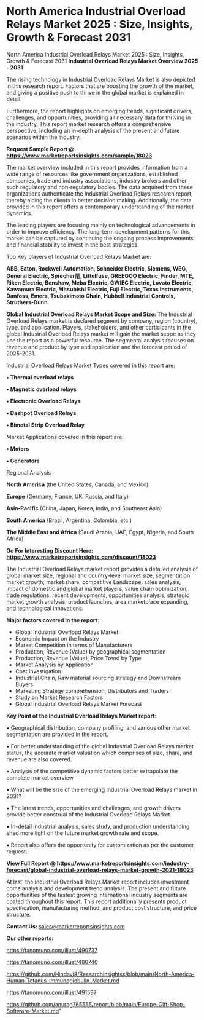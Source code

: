 # North America Industrial Overload Relays Market 2025 : Size, Insights, Growth & Forecast 2031
 North America Industrial Overload Relays Market 2025 : Size, Insights, Growth & Forecast 2031
<Strong> Industrial Overload Relays Market Overview 2025 - 2031</strong>

The rising technology in Industrial Overload Relays Market is also depicted in this research report. Factors that are boosting the growth of the market, and giving a positive push to thrive in the global market is explained in detail.

Furthermore, the report highlights on emerging trends, significant drivers, challenges, and opportunities, providing all necessary data for thriving in the industry. This report market research offers a comprehensive perspective, including an in-depth analysis of the present and future scenarios within the industry.

<strong>Request Sample Report @ <a href=https://www.marketreportsinsights.com/sample/18023>https://www.marketreportsinsights.com/sample/18023</a></strong>

The market overview included in this report provides information from a wide range of resources like government organizations, established companies, trade and industry associations, industry brokers and other such regulatory and non-regulatory bodies. The data acquired from these organizations authenticate the Industrial Overload Relays research report, thereby aiding the clients in better decision making. Additionally, the data provided in this report offers a contemporary understanding of the market dynamics.

The leading players are focusing mainly on technological advancements in order to improve efficiency. The long-term development patterns for this market can be captured by continuing the ongoing process improvements and financial stability to invest in the best strategies.

Top Key players of Industrial Overload Relays Market are:

<strong>ABB, Eaton, Rockwell Automation, Schneider Electric, Siemens, WEG, General Electric, Sprecher䧈, Littelfuse, GREEGOO Electric, Finder, MTE, Riken Electric, Benshaw, Meba Electric, GWIEC Electric, Lovato Electric, Kawamura Electric, Mitsubishi Electric, Fuji Electric, Texas Instruments, Danfoss, Emera, Tsubakimoto Chain, Hubbell Industrial Controls, Struthers-Dunn</strong>

<strong><b>Global Industrial Overload Relays Market Scope and Size:</b></strong>
The Industrial Overload Relays market is declared segment by company, region (country), type, and application. Players, stakeholders, and other participants in the global Industrial Overload Relays market will gain the market scope as they use the report as a powerful resource. The segmental analysis focuses on revenue and product by type and application and the forecast period of 2025-2031.

Industrial Overload Relays Market Types covered in this report are:

<strong>• Thermal overload relays

• Magnetic overload relays

• Electronic Overload Relays

• Dashpot Overload Relays

• Bimetal Strip Overload Relay</strong>

Market Applications covered in this report are:

<strong>• Motors

• Generators</strong> 

Regional Analysis

<strong>North America</strong> (the United States, Canada, and Mexico)

<strong>Europe</strong> (Germany, France, UK, Russia, and Italy)

<strong>Asia-Pacific</strong> (China, Japan, Korea, India, and Southeast Asia)

<strong>South America</strong> (Brazil, Argentina, Colombia, etc.)

<strong>The Middle East and Africa</strong> (Saudi Arabia, UAE, Egypt, Nigeria, and South Africa)

<strong>Go For Interesting Discount Here: <a href=https://www.marketreportsinsights.com/discount/18023>https://www.marketreportsinsights.com/discount/18023</a></strong>

The Industrial Overload Relays market report provides a detailed analysis of global market size, regional and country-level market size, segmentation market growth, market share, competitive Landscape, sales analysis, impact of domestic and global market players, value chain optimization, trade regulations, recent developments, opportunities analysis, strategic market growth analysis, product launches, area marketplace expanding, and technological innovations.

<strong><b>Major factors covered in the report:</b></strong>
<ul>
  <li>Global Industrial Overload Relays Market </li>
  <li>Economic Impact on the Industry</li>
  <li>Market Competition in terms of Manufacturers</li>
  <li>Production, Revenue (Value) by geographical segmentation</li>
  <li>Production, Revenue (Value), Price Trend by Type</li>
  <li>Market Analysis by Application</li>
  <li>Cost Investigation</li>
  <li>Industrial Chain, Raw material sourcing strategy and Downstream Buyers</li>
  <li>Marketing Strategy comprehension, Distributors and Traders</li>
  <li>Study on Market Research Factors</li>
  <li>Global Industrial Overload Relays Market Forecast</li>
</ul>

<strong><b>Key Point of the Industrial Overload Relays Market report:</b></strong>

• Geographical distribution, company profiling, and various other market segmentation are provided in the report.

• For better understanding of the global Industrial Overload Relays market status, the accurate market valuation which comprises of size, share, and revenue are also covered.

• Analysis of the competitive dynamic factors better extrapolate the complete market overview

• What will be the size of the emerging Industrial Overload Relays market in 2031?

• The latest trends, opportunities and challenges, and growth drivers provide better construal of the Industrial Overload Relays Market.

• In-detail industrial analysis, sales study, and production understanding shed more light on the future market growth rate and scope.

• Report also offers the opportunity for customization as per the customer request.

<strong><b>View Full Report @ <a href=https://www.marketreportsinsights.com/industry-forecast/global-industrial-overload-relays-market-growth-2021-18023>https://www.marketreportsinsights.com/industry-forecast/global-industrial-overload-relays-market-growth-2021-18023</a></b></strong>


At last, the Industrial Overload Relays Market report includes investment come analysis and development trend analysis. The present and future opportunities of the fastest growing international industry segments are coated throughout this report. This report additionally presents product specification, manufacturing method, and product cost structure, and price structure.

<strong>Contact Us:</strong>
sales@marketreportsinsights.com

<strong>Our other reports:</strong>

<a href=https://tanomuno.com/illust/490737>https://tanomuno.com/illust/490737</a>

<a href=https://tanomuno.com/illust/486740>https://tanomuno.com/illust/486740</a>

<a href=https://github.com/Hindavi8/Researchinsightss/blob/main/North-America-Human-Tetanus-Immunoglobulin-Market.md>https://github.com/Hindavi8/Researchinsightss/blob/main/North-America-Human-Tetanus-Immunoglobulin-Market.md</a>

<a href=https://tanomuno.com/illust/491597>https://tanomuno.com/illust/491597</a>

<a href=https://github.com/anurag765555/report/blob/main/Europe-Gift-Shop-Software-Market.md>https://github.com/anurag765555/report/blob/main/Europe-Gift-Shop-Software-Market.md</a>"
